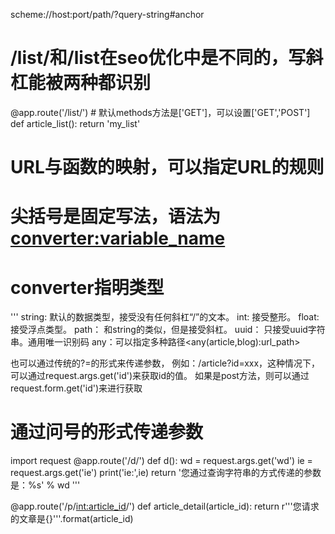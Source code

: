 scheme://host:port/path/?query-string#anchor


# /list/和/list在seo优化中是不同的，写斜杠能被两种都识别
@app.route('/list/')  # 默认methods方法是['GET']，可以设置['GET','POST']
def article_list():
    return 'my_list'



# URL与函数的映射，可以指定URL的规则
# 尖括号是固定写法，语法为<converter:variable_name>
# converter指明类型
'''
string: 默认的数据类型，接受没有任何斜杠“\/”的文本。
int: 接受整形。
float: 接受浮点类型。
path： 和string的类似，但是接受斜杠。
uuid： 只接受uuid字符串。通用唯一识别码
any：可以指定多种路径<any(article,blog):url_path>

也可以通过传统的?=的形式来传递参数，
例如：/article?id=xxx，这种情况下，
可以通过request.args.get('id')来获取id的值。
如果是post方法，则可以通过request.form.get('id')来进行获取
# 通过问号的形式传递参数
import request
@app.route('/d/')
def d():
    wd = request.args.get('wd')
    ie = request.args.get('ie')
    print('ie:',ie)
    return '您通过查询字符串的方式传递的参数是：%s' % wd
'''


@app.route('/p/<int:article_id>/')
def article_detail(article_id):
    return r'''您请求的文章是{}'''.format(article_id)


